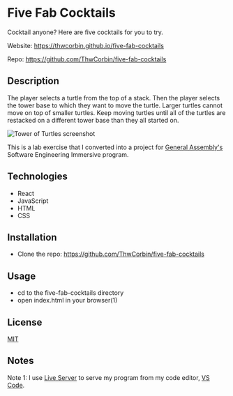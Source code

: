 # Five Fab Cocktails

Cocktail anyone? Here are five cocktails for you to try.

Website: https://thwcorbin.github.io/five-fab-cocktails

Repo: https://github.com/ThwCorbin/five-fab-cocktails

## Description

The player selects a turtle from the top of a stack. Then the player selects the tower base to which they want to move the turtle. Larger turtles cannot move on top of smaller turtles. Keep moving turtles until all of the turtles are restacked on a different tower base than they all started on.

![Tower of Turtles screenshot](/tower-of-turtles-corbin.png "title")

This is a lab exercise that I converted into a project for [General Assembly's](https://generalassemb.ly/ "General Assembly homepage") Software Engineering Immersive program.

## Technologies

- React
- JavaScript
- HTML
- CSS

## Installation

- Clone the repo: https://github.com/ThwCorbin/five-fab-cocktails

## Usage

- cd to the five-fab-cocktails directory
- open index.html in your browser(1)

## License

[MIT](LICENSE.txt "MIT License text file")

## Notes

Note 1: I use [Live Server](https://marketplace.visualstudio.com/items?itemName=ritwickdey.LiveServer "Live Server extension") to serve my program from my code editor, [VS Code](https://code.visualstudio.com/ "Visual Studio Code editor").
